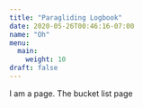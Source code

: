 ```yaml
---
title: "Paragliding Logbook"
date: 2020-05-26T00:46:16-07:00
name: "Oh"
menu:
  main:
    weight: 10
draft: false
---
```


I am a page.  The bucket list page

